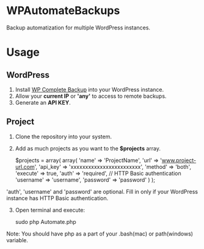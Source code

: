 WPAutomateBackups
=================

Backup automatization for multiple WordPress instances.

Usage
=====

WordPress
---------

1. Install [WP Complete Backup](http://wordpress.org/plugins/wp-complete-backup/) into your WordPress instance.
2. Allow your **current IP** or **'any'** to access to remote backups.
3. Generate an **API KEY**.

Project
-------

1. Clone the repository into your system.
2. Add as much projects as you want to the **$projects** array.
     
     $projects = array(
          array(
               'name'     => 'ProjectName',
               'url'      => 'www.project-url.com',
               'api_key'  => 'xxxxxxxxxxxxxxxxxxxxxxxx',
               'method'   => 'both',
               'execute'  => true,
               'auth'     => 'required', // HTTP Basic authentication
               'username' => 'username',
               'password' => 'password'
          )
     );

'auth', 'username' and 'password' are optional. Fill in only if your WordPress instance has HTTP Basic authentication.

3. Open terminal and execute: 

     sudo php Automate.php

Note: You should have php as a part of your .bash(mac) or path(windows) variable.
